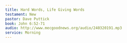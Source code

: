 ```yaml
---
title: Hard Words, Life Giving Words
testament: New
pastor: Dave Puttick
book: John 6:52-71
audio: http://www.mecgoodnews.org/audio/240320191.mp3
service: Morning
---
```

